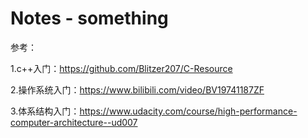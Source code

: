 # Notes - something

参考：

1.c++入门：https://github.com/Blitzer207/C-Resource

2.操作系统入门：https://www.bilibili.com/video/BV19741187ZF

3.体系结构入门：https://www.udacity.com/course/high-performance-computer-architecture--ud007
